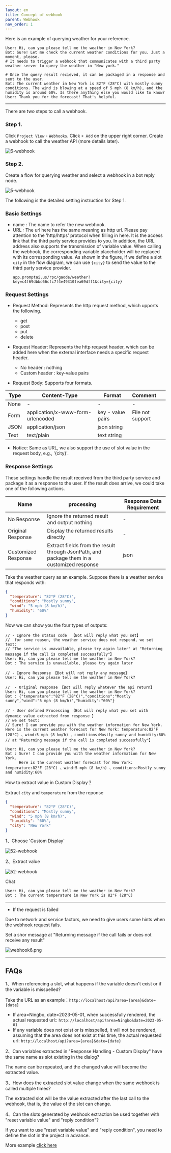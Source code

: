 ```yaml
---
layout: en
title: Concept of webhook
parent: Webhook
nav_order: 1
---
```

Here is an example of querying weather for your reference.
```text
User: Hi, can you please tell me the weather in New York?
Bot: Sure! Let me check the current weather conditions for you. Just a moment, please.
# It needs to trigger a webhook that communicates with a third party weather server to query the weather in "New york."

# Once the query result recieved, it can be packaged in a response and sent to the user.
Bot: The current weather in New York is 82°F (28°C) with mostly sunny conditions. The wind is blowing at a speed of 5 mph (8 km/h), and the humidity is around 60%. Is there anything else you would like to know?
User: Thank you for the forecast! That's helpful.
```
---
There are two steps to call a webhook. 

### Step 1.
Click `Project View` - `Webhooks`. Click `+ Add` on the upper right corner.  Create a webhook to call the weather API (more details later). 

![6-webhook](/assets/images/tutorial/webhook_1e2.jpg)

### Step 2. 
Create a flow for querying weather and select a webhook in a bot reply node. 

![5-webhook](/assets/images/tutorial/webhook_1e1.jpg)

The following is the detailed setting instruction for Step 1.
### Basic Settings
- name : The name to refer the new webhook.
- URL : The url here has the same meaning as http url. Please pay attention to the 'http/https' protocol when filling in here. It is the access link that the third party service provides to you.  In addition, the URL address also supports the transmission of variable value. When calling the webhook, the corresponding variable placeholder will be replaced with its corresponding value.  As shown in the figure, if we define a slot `city` in the flow diagram, we can use `{city}` to send the value to the third party service provider. 
   ```
   app.promptai.us/rpc/gaode/weather?key=c4f69dbbd66cfc7f4e49310fea69dff1&city={city}
   ```
  
### Request Settings
- Request Method: Represents the http request method, which upports the following. 
   * get
   * post
   * put
   * delete

- Request Header: Represents the http request header, which can be added here when the external interface needs a specific request header.
   * No header     : nothing
   * Custom header : key-value pairs

- Request Body: Supports four formats. 

| Type | Content-Type                      | Format            | Comment                      |
|------|-----------------------------------|-------------------|:-----------------------------|
| None | -                                 | -                 | -                            |
| Form | application/x-www-form-urlencoded | key - value pairs | File not support             |
| JSON | application/json                  | json string       |                              |
| Text | text/plain                        | text string       |                              |


 * Notice: Same as URL, we also support the use of slot value in the request body, e.g., '{city}'.

### Response Settings
These settings handle the result received from the third party service and package it as a response to the user.  If the result does arrive, we could take one of the following actions. 

| Name                    |  processing                                                          | Response Data Requirement |
|-------------------------|----------------------------------------------------------------------|---------------------------|
| No Response             | Ignore the returned result and output nothing                        | -                         |
| Original Response       | Display the returned results directly                                | -                         |
| Customized Response     | Extract fields from the result through JsonPath, and package them in a customized response   | json         |

Take the weather query as an example.  Suppose there is a weather service that responds with:
```json
{
  "temperature": "82°F (28°C)",
  "conditions": "Mostly sunny",
  "wind": "5 mph (8 km/h)",
  "humidity": "60%"
}
```

Now we can show you the four types of outputs: 
```text
// - Ignore the status code  【Bot will reply what you set】
//  for some reason, the weather service does not respond, we set text:
// "The service is unavailable, please try again later" at "Returning message if the call is completed successfully"】
User: Hi, can you please tell me the weather in New York?
Bot : The service is unavailable, please try again later

// - Ignore Response 【Bot will not reply any message】
User: Hi, can you please tell me the weather in New York?

//  - Original response 【Bot will reply whatever the api return】
User: Hi, can you please tell me the weather in New York?
Bot : {"temperature":"82°F (28°C)","conditions":"Mostly sunny","wind":"5 mph (8 km/h)","humidity":"60%"}

// - User defined Processing 【Bot will reply what you set with dynamic value extracted from response 】
// we set text:
// Sure! I can provide you with the weather information for New York. Here is the current weather forecast for New York: temperature:82°F (28°C) 、wind:5 mph (8 km/h) 、conditions:Mostly sunny and humidity:60%
// at "Returning message if the call is completed successfully"】

User: Hi, can you please tell me the weather in New York?
Bot : Sure! I can provide you with the weather information for New York.
      Here is the current weather forecast for New York:    temperature:82°F (28°C) 、wind:5 mph (8 km/h) 、conditions:Mostly sunny and humidity:60%
```

How to extract value in Custom Display？

Extract `city` and `temperature` from the reponse
```json
{
  "temperature": "82°F (28°C)",
  "conditions": "Mostly sunny",
  "wind": "5 mph (8 km/h)",
  "humidity": "60%",
  "city": "New York"
}
```

1、Choose 'Custom Display'

![52-webhook](/assets/images/tutorial/webhook/webhook2.png)

2、Extract value 

![52-webhook](/assets/images/tutorial/webhook/webhook3.png)

Chat
```text
User: Hi, can you please tell me the weather in New York?
Bot : The current temperature in New York is 82°F (28°C)
```
---
- If the request is failed

Due to network and service factors, we need to give users some hints when the webhook request fails.

Set a shor message at "Returning message if the call fails or does not receive any result"

![webhook6.png](/assets/images/tutorial/webhook/webhook6.png)

---

## FAQs
1、When referencing a slot, what happens if the variable doesn't exist or if the variable is misspelled?

Take the URL as an example：`http://localhost/api?area={area}&date={date}`
- If area=Ningbo, date=2023-05-01, when successfully rendered, the actual requested url::
  `http://localhost/api?area=Ningbo&date=2023-05-01`
- If any variable does not exist or is misspelled, it will not be rendered, assuming that the area does not exist at this time, the actual requested url:
  `http://localhost/api?area={area}&date={date}`

2、Can variables extracted in "Response Handling - Custom Display" have the same name as slot existing in the dialog?

The name can be repeated, and the changed value will become the extracted value.

3、How does the extracted slot value change when the same webhook is called multiple times?

The extracted slot will be the value extracted after the last call to the webhook, that is, the value of the slot can change.

4、Can the slots generated by webhook extraction be used together with "reset variable value" and "reply condition"?

If you want to use "reset variable value" and "reply condition", you need to define the slot in the project in advance.

More example [click here](/docs/webhook/02-webhook/)
